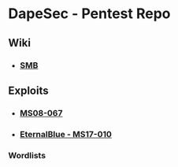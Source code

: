 # DapeSec - Pentest Repo

## Wiki

* ### [SMB](https://github.com/DapeSec/Pentest/wiki/SMB)

## Exploits

* ### [MS08-067](https://github.com/DapeSec/Pentest/tree/main/Exploits/ms08_067)
* ### [EternalBlue - MS17-010]()

### Wordlists

